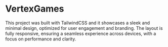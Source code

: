 # VertexGames
This project was built with TailwindCSS and it showcases a sleek and minimal design, optimized for user engagement and branding. The layout is fully responsive, ensuring a seamless experience across devices, with a focus on performance and clarity.
